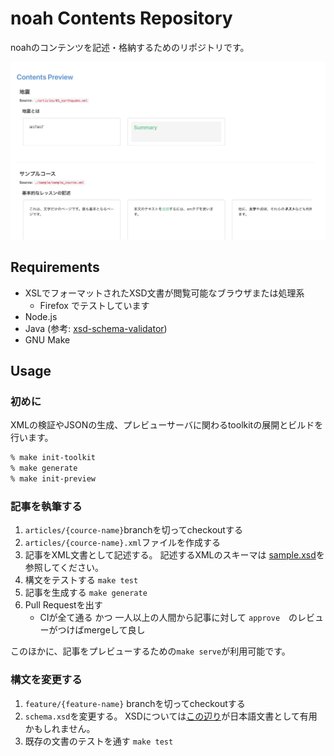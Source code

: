 # noah Contents Repository

noahのコンテンツを記述・格納するためのリポジトリです。

![プレビュー画面の例](./docs/preview.png)
## Requirements
- XSLでフォーマットされたXSD文書が閲覧可能なブラウザまたは処理系
  - Firefox でテストしています
- Node.js
- Java (参考: [xsd-schema-validator](https://www.npmjs.com/package/xsd-schema-validator))
- GNU Make

## Usage

### 初めに

XMLの検証やJSONの生成、プレビューサーバに関わるtoolkitの展開とビルドを行います。

```zsh
% make init-toolkit
% make generate
% make init-preview
```

### 記事を執筆する

1. `articles/{cource-name}`branchを切ってcheckoutする
2. `articles/{cource-name}.xml`ファイルを作成する
3. 記事をXML文書として記述する。
記述するXMLのスキーマは [sample.xsd](sample.xsd)を参照してください。
4. 構文をテストする `make test`
5. 記事を生成する `make generate`
6. Pull Requestを出す
   - CIが全て通る かつ 一人以上の人間から記事に対して `approve`　のレビューがつけばmergeして良し

このほかに、記事をプレビューするための`make serve`が利用可能です。

### 構文を変更する
1. `feature/{feature-name}` branchを切ってcheckoutする
2. `schema.xsd`を変更する。
XSDについては[この辺り](https://www.mlab.im.dendai.ac.jp/~yamada/web/xml/xmlschema.html)が日本語文書として有用かもしれません。
3. 既存の文書のテストを通す `make test`
